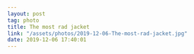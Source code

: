 ```yaml
---
layout: post
tag: photo
title: The most rad jacket
link: "/assets/photos/2019-12-06-The-most-rad-jacket.jpg"
date: 2019-12-06 17:40:01
---
```

